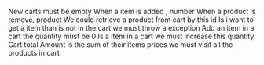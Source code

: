 New carts must be empty
When a item is added , number
When a product is remove, product
We could retrieve a product from cart by this id
Is i want to get a item than is not in the cart we must throw a exception
Add an item in a cart the quantity must be 0
Is a item in a cart we must increase this quantity
Cart total Amount is the sum of their items prices
we must visit all the products in cart